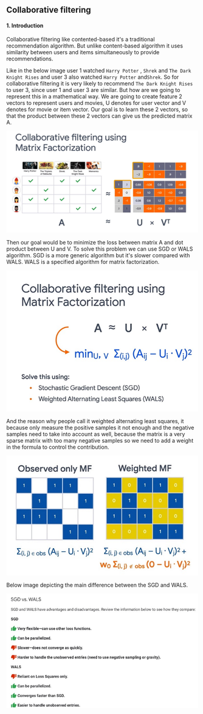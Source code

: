 ## Collaborative filtering

#### 1. Introduction

Collaborative filtering like contented-based it's a traditional recommendation algorithm. But unlike content-based algorithm it uses similarity between users and items simultaneously to provide recommendations.

Like in the below image user 1 watched `Harry Potter` , `Shrek` and `The Dark Knight Rises` and user 3 also watched `Harry Potter` and`Shrek`. So for collaborative filtering it is very likely to recommend `The Dark Knight Rises` to user 3, since user 1 and user 3 are similar. But how are we going to represent this in a mathematical way.  We are going to create feature 2 vectors to represent users and movies, U denotes for user vector and V denotes for movie or item vector. Our goal is to learn these 2 vectors, so that the product between these 2 vectors can give us the predicted matrix A.

![cf1](https://github.com/Qucy/recommendations/blob/master/img/cf1.jpg)

Then our goal would be to minimize the loss between matrix A and dot product between U and V. To solve this problem we can use SGD or WALS algorithm. SGD is a more generic algorithm but it's slower compared with WALS.  WALS is a specified algorithm for matrix factorization.

![cf2](https://github.com/Qucy/recommendations/blob/master/img/cf2.jpg)

 And the reason why people call it weighted alternating least squares, it because only measure the positive samples it not enough and the negative samples need to take into account as well, because the matrix is a very sparse matrix with too many negative samples so we need to add a weight in the formula to control the contribution.

![cf3](https://github.com/Qucy/recommendations/blob/master/img/cf3.jpg)

Below image depicting the main difference between the SGD and WALS.

![cf4](https://github.com/Qucy/recommendations/blob/master/img/cf4.jpg)

